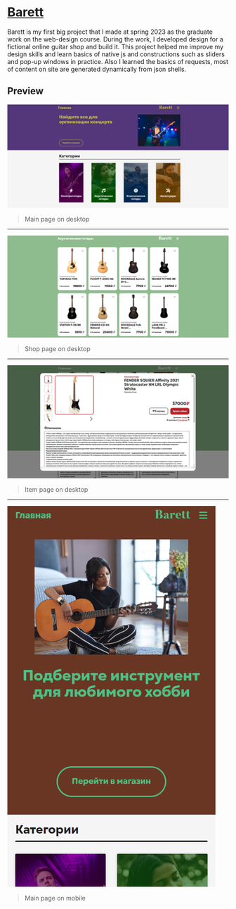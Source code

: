 # [Barett](http://barett.wd.bytic.ru)
Barett is my first big project that I made at spring 2023 as the graduate work on the web-design course. During the work, I developed design for a fictional online guitar shop and build it. This project helped me improve my design skills and learn basics of native js and constructions such as sliders and pop-up windows in practice. Also I learned the basics of requests, most of content on site are generated dynamically from json shells.
## Preview
![alt text](https://github.com/Gjils/Barett/blob/main/preview/main-desktop.png)
> Main page on desktop
---
![alt text](https://github.com/Gjils/Barett/blob/main/preview/shop-desktop.png)
> Shop page on desktop
---
![alt text](https://github.com/Gjils/Barett/blob/main/preview/item-desktop.png)
> Item page on desktop
---
![alt text](https://github.com/Gjils/Barett/blob/main/preview/main-mobile.png)</br>
> Main page on mobile
